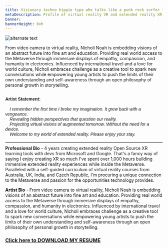 ```yaml
---
title: Visionary techno hippie type who talks like a punk rock surfer from Oklahoma City
metaDescription: Profile of virtual reality VR and extended reality XR film video production artist
banner:
bannerHeight: 0vh
---
```


<div class="row">
  <div class="col-md-12">
    <img src="https://lh3.googleusercontent.com/-9X_0qe5RlyKshKh3J-xWaMaadMhxRm-1Lctj82IGVeVZ8rs8DLMznzbpfguJLmmXkb-ZQCm8V7NbgQG2FOcGlBT6F1FyyCqx0jgOeh5edZpUlreZpQTkweH2sv4BilzLNRIOHGQyA=w2400" alt="alternate text">
  </div>
</div>




From video camera to virtual reality, Nicholi Noah is embedding visions of an abstract future into fine art and education. Providing real world access to the Metaverse through immersive displays of empathy, compassion, and humanity in electronics. Influenced by international travel and a love for world culture, Nicholi embraces challenge as a creative tool to spark new conversations while empowering young artists to push the limits of their own understanding and self-awareness through an open philosophy of personal growth in storytelling.

<style>
  .row {
    display: flex;
    align-items: flex-start;
  }

  .underline-text {
    text-decoration: underline;
    display: inline;
  }

  .no-underline {
    text-decoration: none;
  }
</style>

<style>
  .row {
    display: flex;
    align-items: flex-start;
  }

  .underline-container {
    flex-grow: 1;
    position: relative;
  }

  .underline-container::after {
    content: "";
    position: absolute;
    bottom: -5px;
    left: 0;
    width: 100%;
    border-bottom: 1px solid black;
  }
</style>

<div class="row">
  <div class="col-md-12 underline-container">
    <p style="font-family: arial">
      <b>Artist Statement:</b><br><br>
      &emsp;<i>I remember the first time I broke my imagination. It grew back with a vengeance.</br>
      &emsp;Revealing hidden perspectives that question our reality.</br>
      &emsp;Projecting virtual visions of augmented tomorrow. Without the need for a device.</br>
      &emsp;Welcome to my world of extended reality. Please enjoy your stay.</i>
    </p>
  </div>
</div>




**Professional Bio** - 4 years creating extended reality Open Source XR learning tools with devs from Microsoft and Google. That's a fancy way of saying I enjoy creating XR so much I've spent over 1,000 hours building immersive extended reality experiences while inside the Metaverse. Paralleled with a self-guided curriculum of virtual reality courses from Australia, UK, India, and Czech Republic, I'm procuring a unique connection to the Metaverse and passion for the opportunities technology provides.

**Artist Bio** - From video camera to virtual reality, Nicholi Noah is embedding visions of an abstract future into fine art and education. Providing real world access to the Metaverse through immersive displays of empathy, compassion, and humanity in electronics. Influenced by international travel and a love for world culture, Nicholi embraces challenge as a creative tool to spark new conversations while empowering young artists to push the limits of their own understanding and self-awareness through an open philosophy of personal growth in storytelling.

### [Click here to DOWNLOAD MY RESUME](/NicholiNoah_resume23.pdf)

